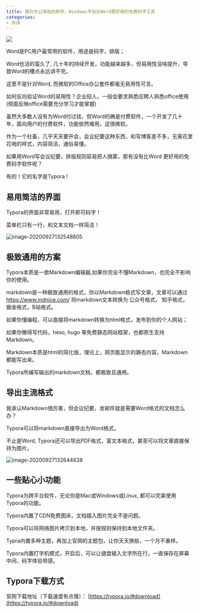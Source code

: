 ```yaml
---
title: 提升办公体验的软件，Windows平台比Word更好用的免费码字工具
categories:
- 杂谈
---
```




![](https://cdn.fangyuanxiaozhan.com/assets/1694168777632WebthcBi.jpeg)

Word是PC用户最常用的软件，用途是码字，排版；

Word也活的蛮久了, 几十年的持续开发，功能越来越多，但易用性没啥提升，导致Word的槽点永远讲不完。

这里不是针对Word, 而微软的Office办公套件都毫无易用性可言。

如何反向验证Word的易用性？企业招人，一般会要求熟悉应聘人熟悉office使用(侧面反映office需要充分学习才能掌握)

虽然大多数人没有为Word付过钱，但Word的确是付费软件，一个开发了几十年，面向用户的付费软件，功能依然难用，这很微软。

作为一个社畜，几乎天天要开会，会议纪要这种东西，和写博客差不多，无需花里花哨的样式，内容简洁，通俗易懂。

如果用Word写会议纪要，排版规则容易把人搞蒙，那有没有比Word 更好用的免费码字软件呢？



有的！它的名字是Typora !



## 易用简洁的界面



Typora的界面非常易用，打开即可码字！



菜单栏只有一行，和文本文档一样简洁！



![image-20200927132548805](https://cdn.fangyuanxiaozhan.com/assets/1694168780495FnTn7Mi8.png)

## 极致通用的方案



Typora本质是一款Markdown编辑器,如果你完全不懂Markdown，也完全不影响你的使用。



markdown是一种极致通用的格式，你以Markdown格式写文章，文章可以通过 https://www.mdnice.com/ 将markdown文本转换为 公众号格式， 知乎格式， 掘金格式，B站格式。



如果你懂编程，可以直接将markdown转换为html格式，发布到你的个人网站；



如果你懒得写代码，hexo, hugo 等免费静态网站框架，也都原生支持Markdown。



Markdown本质是html的简化版，理论上，网页能显示的静态内容，Markdown都能写出来。



Typora所编写输出的markdown文档，都极致且通用。



## 导出主流格式



我承认Markdown很厉害，但会议纪要，发邮件就是需要Word格式的文档怎么办？

Typora可以将markdown直接导出为Word格式。

不止是Word, Typora还可以导出PDF格式，富文本格式，甚至可以将文章直接保持为图片。

![image-20200927132644838](https://cdn.fangyuanxiaozhan.com/assets/16941687835470h1Nf5pX.png)







## 一些贴心小功能



Typora为跨平台软件，无论你是Mac或Windows或Linux, 都可以完美使用Typora的功能。



Typora内置了CDN免费图床，文档插入图片完全不是问题。



Typora可以将网络图片拷贝到本地，并按规则保持到本地文件夹。



Typra内置多种主题，再加上官网的主题包，让你天天换肤，一个月不重样。



Typora内置打字机模式，开启后，可以让键盘输入文字所在行，一直保存在屏幕中间，码字体验带感。







## Typora下载方式



官网下载地址（下载速度有点慢）： [https://typora.io/#download](https://typora.io/#download)
